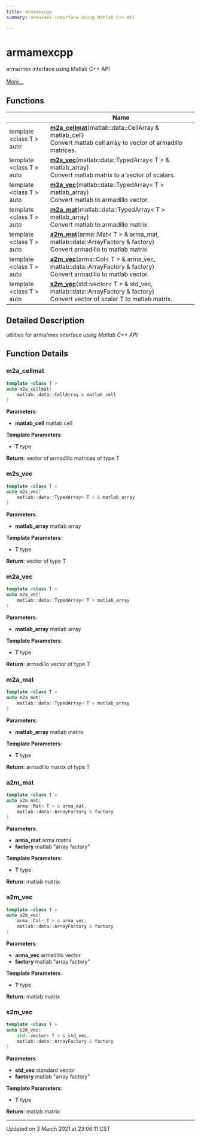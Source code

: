 ```yaml
---
title: armamexcpp
summary: arma/mex interface using Matlab C++ API 

---
```


# armamexcpp

arma/mex interface using Matlab C++ API <br> <br>[More...](#detailed-description)
<br>


## Functions

|                | Name           |
| -------------- | -------------- |
| template <class T \> <br>auto | **[m2a_cellmat](/ldsctrlest/docs/api/namespaces/namespacearmamexcpp/#function-m2a_cellmat)**(matlab::data::CellArray & matlab_cell)<br>Convert matlab cell array to vector of armadillo matrices.  |
| template <class T \> <br>auto | **[m2s_vec](/ldsctrlest/docs/api/namespaces/namespacearmamexcpp/#function-m2s_vec)**(matlab::data::TypedArray< T > & matlab_array)<br>Convert matlab matrix to a vector of scalars.  |
| template <class T \> <br>auto | **[m2a_vec](/ldsctrlest/docs/api/namespaces/namespacearmamexcpp/#function-m2a_vec)**(matlab::data::TypedArray< T > matlab_array)<br>Convert matlab to armadillo vector.  |
| template <class T \> <br>auto | **[m2a_mat](/ldsctrlest/docs/api/namespaces/namespacearmamexcpp/#function-m2a_mat)**(matlab::data::TypedArray< T > matlab_array)<br>Convert matlab to armadillo matrix.  |
| template <class T \> <br>auto | **[a2m_mat](/ldsctrlest/docs/api/namespaces/namespacearmamexcpp/#function-a2m_mat)**(arma::Mat< T > & arma_mat, matlab::data::ArrayFactory & factory)<br>Convert armadillo to matlab matrix.  |
| template <class T \> <br>auto | **[a2m_vec](/ldsctrlest/docs/api/namespaces/namespacearmamexcpp/#function-a2m_vec)**(arma::Col< T > & arma_vec, matlab::data::ArrayFactory & factory)<br>Convert armadillo to matlab vector.  |
| template <class T \> <br>auto | **[s2m_vec](/ldsctrlest/docs/api/namespaces/namespacearmamexcpp/#function-s2m_vec)**(std::vector< T > & std_vec, matlab::data::ArrayFactory & factory)<br>Convert vector of scalar T to matlab matrix.  |

## Detailed Description



utilities for arma/mex interface _using Matlab C++ API_


## Function Details

### m2a_cellmat

```cpp
template <class T >
auto m2a_cellmat(
    matlab::data::CellArray & matlab_cell
)
```



**Parameters**:

  * **matlab_cell** matlab cell


**Template Parameters**:

  * **T** type


**Return**: vector of armadillo matrices of type T 

### m2s_vec

```cpp
template <class T >
auto m2s_vec(
    matlab::data::TypedArray< T > & matlab_array
)
```



**Parameters**:

  * **matlab_array** matlab array


**Template Parameters**:

  * **T** type


**Return**: vector of type T 

### m2a_vec

```cpp
template <class T >
auto m2a_vec(
    matlab::data::TypedArray< T > matlab_array
)
```



**Parameters**:

  * **matlab_array** matlab array


**Template Parameters**:

  * **T** type


**Return**: armadillo vector of type T 

### m2a_mat

```cpp
template <class T >
auto m2a_mat(
    matlab::data::TypedArray< T > matlab_array
)
```



**Parameters**:

  * **matlab_array** matlab matrix


**Template Parameters**:

  * **T** type


**Return**: armadillo matrix of type T 

### a2m_mat

```cpp
template <class T >
auto a2m_mat(
    arma::Mat< T > & arma_mat,
    matlab::data::ArrayFactory & factory
)
```



**Parameters**:

  * **arma_mat** arma matrix 
  * **factory** matlab "array factory"


**Template Parameters**:

  * **T** type


**Return**: matlab matrix 

### a2m_vec

```cpp
template <class T >
auto a2m_vec(
    arma::Col< T > & arma_vec,
    matlab::data::ArrayFactory & factory
)
```



**Parameters**:

  * **arma_vec** armadillo vector 
  * **factory** matlab "array factory"


**Template Parameters**:

  * **T** type


**Return**: matlab matrix 

### s2m_vec

```cpp
template <class T >
auto s2m_vec(
    std::vector< T > & std_vec,
    matlab::data::ArrayFactory & factory
)
```



**Parameters**:

  * **std_vec** standard vector 
  * **factory** matlab "array factory"


**Template Parameters**:

  * **T** type


**Return**: matlab matrix 






-------------------------------

Updated on  3 March 2021 at 23:06:11 CST
